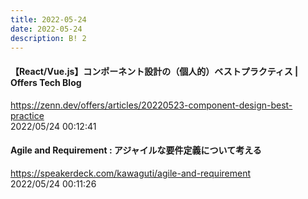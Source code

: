 ```yaml
---
title: 2022-05-24
date: 2022-05-24
description: B! 2
---
```


#### 【React/Vue.js】コンポーネント設計の（個人的）ベストプラクティス | Offers Tech Blog
https://zenn.dev/offers/articles/20220523-component-design-best-practice<br>
2022/05/24 00:12:41<br>


#### Agile and Requirement : アジャイルな要件定義について考える
https://speakerdeck.com/kawaguti/agile-and-requirement<br>
2022/05/24 00:11:26<br>


